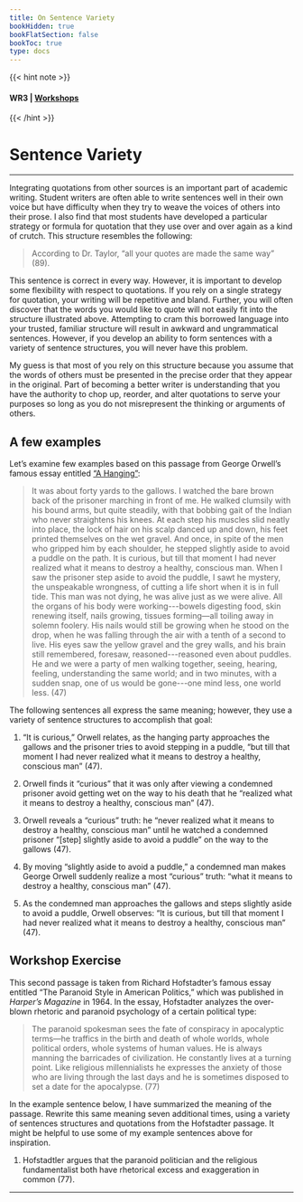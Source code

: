 ```yaml
---
title: On Sentence Variety
bookHidden: true
bookFlatSection: false
bookToc: true
type: docs
---
```

{{< hint note >}} 
#### <i class="fas fa-dot-circle"></i>  **WR3** | [**Workshops**](/courses/workshops/) 
{{< /hint >}}

# Sentence Variety

---

Integrating quotations from other sources is an important part of academic writing. Student writers are often able to write sentences well in their own voice but have difficulty when they try to weave the voices of others into their prose. I also find that most students have developed a particular strategy or formula for quotation that they use over and over again as a kind of crutch. This structure resembles the following:

>According to Dr. Taylor, “all your quotes are made the same way” (89).

This sentence is correct in every way. However, it is important to develop some flexibility with respect to quotations. If you rely on a single strategy for quotation, your writing will
be repetitive and bland. Further, you will often discover that the words you would like to quote will
not easily fit into the structure illustrated above. Attempting to cram this borrowed language into
your trusted, familiar structure will result in awkward and ungrammatical sentences. However,
if you develop an ability to form sentences with a variety of sentence structures, you will never
have this problem. 

My guess is that most of you rely on this structure because you assume that
the words of others must be presented in the precise order that they appear in the original. Part
of becoming a better writer is understanding that you have the authority to chop up, reorder,
and alter quotations to serve your purposes so long as you do not misrepresent the thinking or
arguments of others.

## A few examples

Let’s examine few examples based on this passage from George Orwell’s famous essay entitled [“A
Hanging”](https://www.orwellfoundation.com/the-orwell-foundation/orwell/essays-and-other-works/a-hanging/):

>It was about forty yards to the gallows. I watched the bare brown back of the prisoner
marching in front of me. He walked clumsily with his bound arms, but quite steadily,
with that bobbing gait of the Indian who never straightens his knees. At each step his
muscles slid neatly into place, the lock of hair on his scalp danced up and down, his
feet printed themselves on the wet gravel. And once, in spite of the men who gripped
him by each shoulder, he stepped slightly aside to avoid a puddle on the path.
It is curious, but till that moment I had never realized what it means to destroy a
healthy, conscious man. When I saw the prisoner step aside to avoid the puddle, I sawt he mystery, the unspeakable wrongness, of cutting a life short when it is in full tide.
This man was not dying, he was alive just as we were alive. All the organs of his body
were working---bowels digesting food, skin renewing itself, nails growing, tissues
forming—all toiling away in solemn foolery. His nails would still be growing when
he stood on the drop, when he was falling through the air with a tenth of a second
to live. His eyes saw the yellow gravel and the grey walls, and his brain still remembered, foresaw, reasoned---reasoned even about puddles. He and we were a party of
men walking together, seeing, hearing, feeling, understanding the same world; and
in two minutes, with a sudden snap, one of us would be gone---one mind less, one
world less. (47)


The following sentences all express the same meaning; however, they use a variety of sentence
structures to accomplish that goal:

1. “It is curious,” Orwell relates, as the hanging party approaches the gallows and the prisoner
tries to avoid stepping in a puddle, “but till that moment I had never realized what it means
to destroy a healthy, conscious man” (47).

2. Orwell finds it “curious” that it was only after viewing a condemned prisoner avoid getting
wet on the way to his death that he “realized what it means to destroy a healthy, conscious
man” (47).

3. Orwell reveals a “curious” truth: he “never realized what it means to destroy
a healthy, conscious man” until he watched a condemned prisoner “[step] slightly aside to
avoid a puddle” on the way to the gallows (47).

4. By moving “slightly aside to avoid a puddle,” a condemned man makes George Orwell suddenly realize a most “curious” truth: “what it means to destroy a healthy, conscious man” (47).

5. As the condemned man approaches the gallows and steps slightly aside to avoid a puddle,
Orwell observes: “It is curious, but till that moment I had never realized what it means to
destroy a healthy, conscious man” (47).

## Workshop Exercise

This second passage is taken from Richard Hofstadter’s famous essay entitled “The Paranoid Style
in American Politics,” which was published in *Harper’s Magazine* in 1964. In the essay, Hofstadter
analyzes the over-blown rhetoric and paranoid psychology of a certain political type:

>The paranoid spokesman sees the fate of conspiracy in apocalyptic terms—he traffics in the birth and death of whole worlds, whole political orders, whole systems of
human values. He is always manning the barricades of civilization. He constantly
lives at a turning point. Like religious millennialists he expresses the anxiety of those
who are living through the last days and he is sometimes disposed to set a date for the
apocalypse. (77)

In the example sentence below, I have summarized the meaning of the passage. Rewrite this same meaning seven additional times, using a variety of sentences structures and quotations from the Hofstadter passage. It might be helpful to use some of my example sentences above for inspiration.


1. Hofstadtler argues that the paranoid politician and the religious fundamentalist both have rhetorical excess and exaggeration in common (77).

---

<!---
<i class="fa fa-cloud-upload-alt"></i> [Submit this assignment to Canvas](https://canvas.dartmouth.edu)
--->


